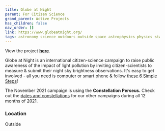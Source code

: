 ```yaml
---
title: Globe at Night
parent: For Citizen Science
grand_parent: Active Projects
has_children: false
nav_order: []
link: https://www.globeatnight.org/
tags: astronomy science outdoors outside space astrophysics physics stars planetary
---
```


View the project [**here**](https://www.globeatnight.org/).

Globe at Night is an international citizen-science campaign to raise public awareness of the impact of light pollution by inviting citizen-scientists to measure & submit their night sky brightness observations. It's easy to get involved - all you need is computer or smart phone & follow [these 6 Simple Steps](https://www.globeatnight.org/6-steps.php)!

The November 2021 campaign is using the **Constellation Perseus.** Check out the [dates and constellations](https://www.globeatnight.org/6-steps.php) for our other campaigns during all 12 months of 2021.

### Location
Outside
